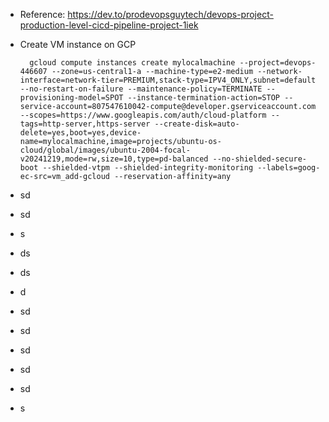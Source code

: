 - Reference: https://dev.to/prodevopsguytech/devops-project-production-level-cicd-pipeline-project-1iek

- Create VM instance on GCP

        gcloud compute instances create mylocalmachine --project=devops-446607 --zone=us-central1-a --machine-type=e2-medium --network-interface=network-tier=PREMIUM,stack-type=IPV4_ONLY,subnet=default --no-restart-on-failure --maintenance-policy=TERMINATE --provisioning-model=SPOT --instance-termination-action=STOP --service-account=807547610042-compute@developer.gserviceaccount.com --scopes=https://www.googleapis.com/auth/cloud-platform --tags=http-server,https-server --create-disk=auto-delete=yes,boot=yes,device-name=mylocalmachine,image=projects/ubuntu-os-cloud/global/images/ubuntu-2004-focal-v20241219,mode=rw,size=10,type=pd-balanced --no-shielded-secure-boot --shielded-vtpm --shielded-integrity-monitoring --labels=goog-ec-src=vm_add-gcloud --reservation-affinity=any

  
- sd
- sd
- s
- ds
- ds
- d
- sd
- sd
- sd
- sd
- sd
- s
